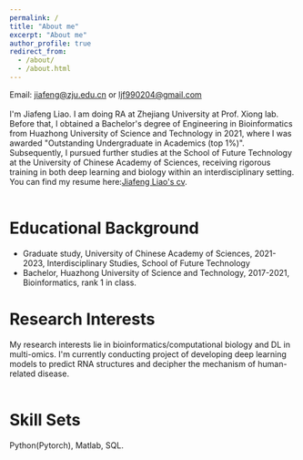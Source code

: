 ```yaml
---
permalink: /
title: "About me"
excerpt: "About me"
author_profile: true
redirect_from: 
  - /about/
  - /about.html
---
```

Email: jiafeng@zju.edu.cn or ljf990204@gmail.com <br>
<br>
I'm Jiafeng Liao. I am doing RA at Zhejiang University at Prof. Xiong lab. Before that, I obtained a Bachelor's degree of Engineering in Bioinformatics from Huazhong University of Science and Technology in 2021, where I was awarded "Outstanding Undergraduate in Academics (top 1%)". Subsequently, I pursued further studies at the School of Future Technology at the University of Chinese Academy of Sciences, receiving rigorous training in both deep learning and biology within an interdisciplinary setting. You can find my resume here:[Jiafeng Liao's cv](../assets/academic_cv.pdf).<br>
<br>

Educational Background
=====
- Graduate study, University of Chinese Academy of Sciences, 2021-2023, Interdisciplinary Studies, School of Future Technology
- Bachelor, Huazhong University of Science and Technology, 2017-2021, Bioinformatics, rank 1 in class.
  

Research Interests
======
My research interests lie in bioinformatics/computational biology and DL in multi-omics.
I'm currently conducting project of developing deep learning models to predict RNA structures and decipher the mechanism of human-related disease.<br> 
<br>

Skill Sets
======
Python(Pytorch), Matlab, SQL. 




